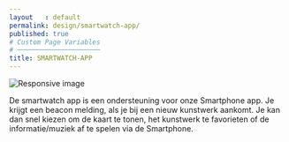```yaml
---
layout   : default
permalink: design/smartwatch-app/
published: true
# Custom Page Variables
# ─────────────────────
title: SMARTWATCH-APP   
---
```


<div>
    <img src="{{ site.baseurl }}/assets/img/SW.png" class="SW" alt="Responsive image">
</div>

De smartwatch app is een ondersteuning voor onze Smartphone app. Je krijgt een beacon melding, als je bij een nieuw kunstwerk aankomt. Je kan dan snel kiezen om de kaart te tonen, het kunstwerk te favorieten of de informatie/muziek af te spelen via de Smartphone. 